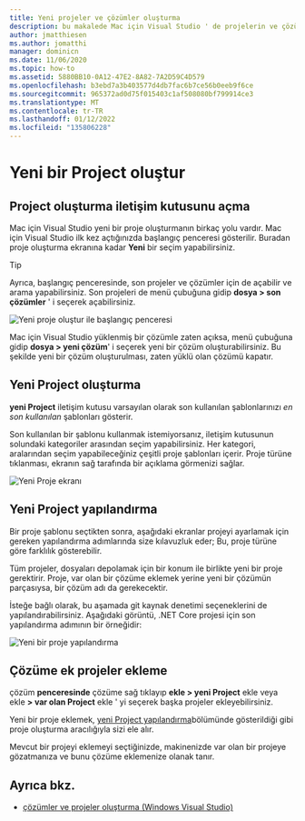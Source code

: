 ```yaml
---
title: Yeni projeler ve çözümler oluşturma
description: bu makalede Mac için Visual Studio ' de projelerin ve çözümlerin nasıl oluşturulacağı açıklanmaktadır
author: jmatthiesen
ms.author: jomatthi
manager: dominicn
ms.date: 11/06/2020
ms.topic: how-to
ms.assetid: 5880BB10-0A12-47E2-8A82-7A2D59C4D579
ms.openlocfilehash: b3ebd7a3b403577d4db7fac6b7ce56b0eeb9f6ce
ms.sourcegitcommit: 965372ad0d75f015403c1af508080bf799914ce3
ms.translationtype: MT
ms.contentlocale: tr-TR
ms.lasthandoff: 01/12/2022
ms.locfileid: "135806228"
---
```

# <a name="create-a-new-project"></a>Yeni bir Project oluştur

## <a name="opening-the-project-creation-dialog"></a>Project oluşturma iletişim kutusunu açma

Mac için Visual Studio yeni bir proje oluşturmanın birkaç yolu vardır. Mac için Visual Studio ilk kez açtığınızda başlangıç penceresi gösterilir. Buradan proje oluşturma ekranına kadar **Yeni** bir seçim yapabilirsiniz.

> [!TIP]
> Ayrıca, başlangıç penceresinde, son projeler ve çözümler için de açabilir ve arama yapabilirsiniz. Son projeleri de menü çubuğuna gidip **dosya > son çözümler** ' i seçerek açabilirsiniz.

![Yeni proje oluştur ile başlangıç penceresi](media/first-run-project.png)

Mac için Visual Studio yüklenmiş bir çözümle zaten açıksa, menü çubuğuna gidip **dosya > yeni çözüm**' i seçerek yeni bir çözüm oluşturabilirsiniz. Bu şekilde yeni bir çözüm oluşturulması, zaten yüklü olan çözümü kapatır.

## <a name="creating-a-new-project"></a>Yeni Project oluşturma

**yeni Project** iletişim kutusu varsayılan olarak son kullanılan şablonlarınızı *en son kullanılan* şablonları gösterir.

Son kullanılan bir şablonu kullanmak istemiyorsanız, iletişim kutusunun solundaki kategoriler arasından seçim yapabilirsiniz. Her kategori, aralarından seçim yapabileceğiniz çeşitli proje şablonları içerir. Proje türüne tıklanması, ekranın sağ tarafında bir açıklama görmenizi sağlar.

![Yeni Proje ekranı](media/project-creation-screen.png)

## <a name="configuring-your-new-project"></a>Yeni Project yapılandırma

Bir proje şablonu seçtikten sonra, aşağıdaki ekranlar projeyi ayarlamak için gereken yapılandırma adımlarında size kılavuzluk eder; Bu, proje türüne göre farklılık gösterebilir.

Tüm projeler, dosyaları depolamak için bir konum ile birlikte yeni bir proje gerektirir. Proje, var olan bir çözüme eklemek yerine yeni bir çözümün parçasıysa, bir çözüm adı da gerekecektir.

İsteğe bağlı olarak, bu aşamada git kaynak denetimi seçeneklerini de yapılandırabilirsiniz. Aşağıdaki görüntü, .NET Core projesi için son yapılandırma adımının bir örneğidir:

![Yeni bir proje yapılandırma](media/configure-new-project.png)

## <a name="adding-additional-projects-to-a-solution"></a>Çözüme ek projeler ekleme

çözüm **penceresinde** çözüme sağ tıklayıp **ekle > yeni Project** ekle veya ekle **> var olan Project** ekle ' yi seçerek başka projeler ekleyebilirsiniz.

Yeni bir proje eklemek, [yeni Project yapılandırma](#configuring-your-new-project)bölümünde gösterildiği gibi proje oluşturma aracılığıyla sizi ele alır.

Mevcut bir projeyi eklemeyi seçtiğinizde, makinenizde var olan bir projeye gözatmanıza ve bunu çözüme eklemenize olanak tanır.

## <a name="see-also"></a>Ayrıca bkz.

- [çözümler ve projeler oluşturma (Windows Visual Studio)](/visualstudio/ide/creating-solutions-and-projects)

